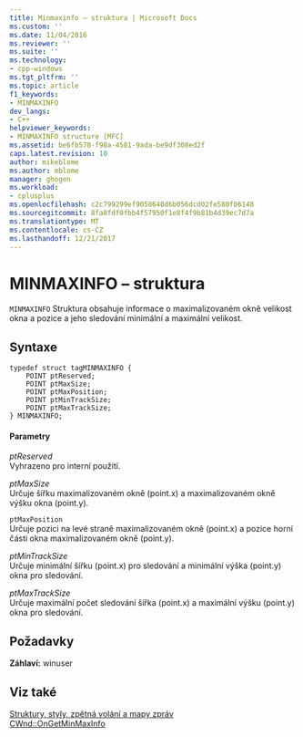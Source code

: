 ```yaml
---
title: Minmaxinfo – struktura | Microsoft Docs
ms.custom: ''
ms.date: 11/04/2016
ms.reviewer: ''
ms.suite: ''
ms.technology:
- cpp-windows
ms.tgt_pltfrm: ''
ms.topic: article
f1_keywords:
- MINMAXINFO
dev_langs:
- C++
helpviewer_keywords:
- MINMAXINFO structure [MFC]
ms.assetid: be6fb578-f98a-4581-9ada-be9df308ed2f
caps.latest.revision: 10
author: mikeblome
ms.author: mblome
manager: ghogen
ms.workload:
- cplusplus
ms.openlocfilehash: c2c799299ef9058648d6b056dcd02fe580f06148
ms.sourcegitcommit: 8fa8fdf0fbb4f57950f1e8f4f9b81b4d39ec7d7a
ms.translationtype: MT
ms.contentlocale: cs-CZ
ms.lasthandoff: 12/21/2017
---
```

# <a name="minmaxinfo-structure"></a>MINMAXINFO – struktura
`MINMAXINFO` Struktura obsahuje informace o maximalizovaném okně velikost okna a pozice a jeho sledování minimální a maximální velikost.  
  
## <a name="syntax"></a>Syntaxe  
  
```  
typedef struct tagMINMAXINFO {  
    POINT ptReserved;  
    POINT ptMaxSize;  
    POINT ptMaxPosition;  
    POINT ptMinTrackSize;  
    POINT ptMaxTrackSize;  
} MINMAXINFO;  
```  
  
#### <a name="parameters"></a>Parametry  
 *ptReserved*  
 Vyhrazeno pro interní použití.  
  
 *ptMaxSize*  
 Určuje šířku maximalizovaném okně (point.x) a maximalizovaném okně výšku okna (point.y).  
  
 `ptMaxPosition`  
 Určuje pozici na levé straně maximalizovaném okně (point.x) a pozice horní části okna maximalizovaném okně (point.y).  
  
 *ptMinTrackSize*  
 Určuje minimální šířku (point.x) pro sledování a minimální výška (point.y) okna pro sledování.  
  
 *ptMaxTrackSize*  
 Určuje maximální počet sledování šířka (point.x) a maximální výšku (point.y) okna pro sledování.  
  
## <a name="requirements"></a>Požadavky  
 **Záhlaví:** winuser  
  
## <a name="see-also"></a>Viz také  
 [Struktury, styly, zpětná volání a mapy zpráv](../../mfc/reference/structures-styles-callbacks-and-message-maps.md)   
 [CWnd::OnGetMinMaxInfo](../../mfc/reference/cwnd-class.md#ongetminmaxinfo)

